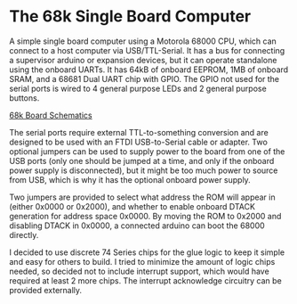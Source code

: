 
The 68k Single Board Computer
=============================

A simple single board computer using a Motorola 68000 CPU, which can connect to a host computer via USB/TTL-Serial.
It has a bus for connecting a supervisor arduino or expansion devices, but it can operate standalone using the onboard
UARTs.  It has 64kB of onboard EEPROM, 1MB of onboard SRAM, and a 68681 Dual UART chip with GPIO.  The GPIO not
used for the serial ports is wired to 4 general purpose LEDs and 2 general purpose buttons.

[68k Board Schematics](https://github.com/transistorfet/computie/raw/master/68k-SBC/68kBoard/68kBoard.pdf)


The serial ports require external TTL-to-something conversion and are designed to be used with an FTDI USB-to-Serial
cable or adapter.  Two optional jumpers can be used to supply power to the board from one of the USB ports (only one
should be jumped at a time, and only if the onboard power supply is disconnected), but it might be too much power to
source from USB, which is why it has the optional onboard power supply.

Two jumpers are provided to select what address the ROM will appear in (either 0x0000 or 0x2000), and whether to enable
onboard DTACK generation for address space 0x0000.  By moving the ROM to 0x2000 and disabling DTACK in 0x0000, a
connected arduino can boot the 68000 directly.

I decided to use discrete 74 Series chips for the glue logic to keep it simple and easy for others to build.  I tried
to minimize the amount of logic chips needed, so decided not to include interrupt support, which would have required at
least 2 more chips.  The interrupt acknowledge circuitry can be provided externally.

